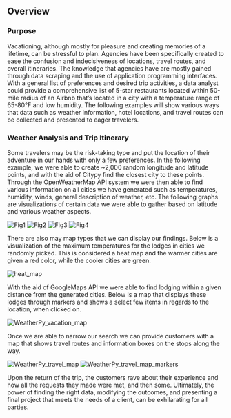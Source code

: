 ## Overview
### Purpose 

Vacationing, although mostly for pleasure and creating memories of a lifetime, can be stressful to plan. Agencies have been specifically created to ease the confusion and indecisiveness of locations, travel routes, and overall itineraries. The knowledge that agencies have are mostly gained through data scraping and the use of application programming interfaces. With a general list of preferences and desired trip activities, a data analyst could provide a comprehensive list of 5-star restaurants located within 50-mile radius of an Airbnb that’s located in a city with a temperature range of 65-80°F and low humidity. The following examples will show various ways that data such as weather information, hotel locations, and travel routes can be collected and presented to eager travelers.

### Weather Analysis and Trip Itinerary

Some travelers may be the risk-taking type and put the location of their adventure in our hands with only a few preferences.  In the following example, we were able to create ~2,000 random longitude and latitude points, and with the aid of Citypy find the closest city to these points. Through the OpenWeatherMap API system we were then able to find various information on all cities we have generated such as temperatures, humidity, winds, general description of weather, etc. The following graphs are visualizations of certain data we were able to gather based on latitude and various weather aspects.

![Fig1](https://user-images.githubusercontent.com/100329223/163509978-232fbd9a-8b0f-4800-9f2b-4edf38cdc834.png)
![Fig2](https://user-images.githubusercontent.com/100329223/163509990-fd70e1b4-1f47-48a8-9890-0d980a29c4b7.png)
![Fig3](https://user-images.githubusercontent.com/100329223/163509998-2d3bb7f6-c601-480f-88a3-b16445e8e205.png)
![Fig4](https://user-images.githubusercontent.com/100329223/163510007-d4ffedc0-c6c4-4cc7-b234-ea2e82f1ebdc.png)

There are also may map types that we can display our findings. Below is a visualization of the maximum temperatures for the lodges in cities we randomly picked. This is considered a heat map and the warmer cities are given a red color, while the cooler cities are green.

![heat_map](https://user-images.githubusercontent.com/100329223/163510047-91570b5b-5745-484f-a3c9-4e7d637f5116.png)

With the aid of GoogleMaps API we were able to find lodging within a given distance from the generated cities. Below is a map that displays these lodges through markers and shows a select few items in regards to the location, when clicked on.

![WeatherPy_vacation_map](https://user-images.githubusercontent.com/100329223/163510093-274f9e55-b79b-4ebb-9a46-c9e96b09e736.png)

Once we are able to narrow our search we can provide customers with a map that shows travel routes and information boxes on the stops along the way.

![WeatherPy_travel_map](https://user-images.githubusercontent.com/100329223/163510173-f8354e0e-e3ce-4afc-a2a8-c32cb694754f.png)
![WeatherPy_travel_map_markers](https://user-images.githubusercontent.com/100329223/163510201-204ee98c-d3a3-4934-bcf7-6e0d42bf6f70.png)

Upon the return of the trip, the customers rave about their experience and how all the requests they made were met, and then some. Ultimately, the power of finding the right data, modifying the outcomes, and presenting a final project that meets the needs of a client, can be exhilarating for all parties.
